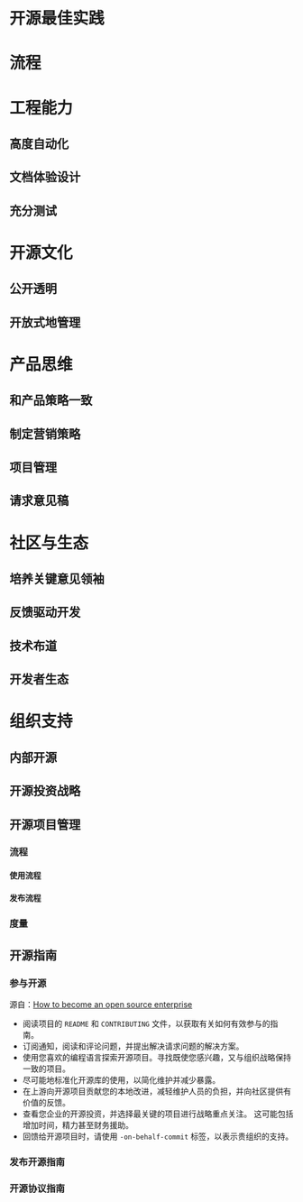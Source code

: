 # 开源最佳实践

# 流程

# 工程能力

## 高度自动化

## 文档体验设计

## 充分测试

# 开源文化

## 公开透明

## 开放式地管理

# 产品思维

## 和产品策略一致

## 制定营销策略

## 项目管理

## 请求意见稿

# 社区与生态

## 培养关键意见领袖

## 反馈驱动开发

## 技术布道

## 开发者生态

# 组织支持

## 内部开源

## 开源投资战略

## 开源项目管理

### 流程

#### 使用流程

#### 发布流程

### 度量

## 开源指南

### 参与开源

源自：[How to become an open source enterprise](https://resources.github.com/whitepapers/How-to-Become-an-Open-Source-Enterprise/)

- 阅读项目的 `README` 和 `CONTRIBUTING` 文件，以获取有关如何有效参与的指南。
- 订阅通知，阅读和评论问题，并提出解决请求问题的解决方案。
- 使用您喜欢的编程语言探索开源项目。寻找既使您感兴趣，又与组织战略保持一致的项目。
- 尽可能地标准化开源库的使用，以简化维护并减少暴露。
- 在上游向开源项目贡献您的本地改进，减轻维护人员的负担，并向社区提供有价值的反馈。
- 查看您企业的开源投资，并选择最关键的项目进行战略重点关注。 这可能包括增加时间，精力甚至财务援助。
- 回馈给开源项目时，请使用 `-on-behalf-commit` 标签，以表示贵组织的支持。

### 发布开源指南

### 开源协议指南
